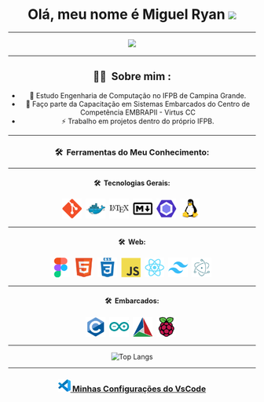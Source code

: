 <div align="center">

<h1>Olá, meu nome é Miguel Ryan <img src="https://media.giphy.com/media/hvRJCLFzcasrR4ia7z/giphy.gif" width="30"></h1>

---

<img src="https://profile-readme-generator.com/assets/snake.svg">

---

## :woman_technologist: &nbsp;Sobre mim :

- 🔭 Estudo Engenharia de Computação no IFPB de Campina Grande.  
- 💾 Faço parte da Capacitação em Sistemas Embarcados do Centro de Competência EMBRAPII - Virtus CC  
- ⚡ Trabalho em projetos dentro do próprio IFPB. 

---

### 🛠 &nbsp;Ferramentas do Meu Conhecimento:

---

#### 🛠 &nbsp;Tecnologias Gerais:

<p>
<img src="https://github.com/devicons/devicon/blob/master/icons/git/git-original.svg" title="git" alt="git" width="40" height="40"/>&nbsp;
<img src="https://github.com/devicons/devicon/blob/master/icons/docker/docker-original.svg" title="docker" alt="docker" width="40" height="40"/>&nbsp;
<img src="https://github.com/devicons/devicon/blob/master/icons/latex/latex-original.svg" title="latex" alt="latex" width="40" height="40"/>&nbsp;
<img src="https://github.com/devicons/devicon/blob/master/icons/markdown/markdown-original.svg" title="markdown" alt="markdown" width="40" height="40"/>&nbsp;
<img src="https://github.com/devicons/devicon/blob/master/icons/eslint/eslint-original.svg" title="eslint" alt="eslint" width="40" height="40"/>&nbsp;
<img src="https://github.com/devicons/devicon/blob/master/icons/linux/linux-original.svg" title="linux" alt="linux" width="40" height="40"/>&nbsp;
</p>

---

#### 🛠 &nbsp;Web:

<p>
<img src="https://github.com/devicons/devicon/blob/master/icons/figma/figma-original.svg" title="Figma" alt="Figma" width="40" height="40"/>&nbsp;
<img src="https://github.com/devicons/devicon/blob/master/icons/html5/html5-original.svg" title="HTML5" alt="HTML5" width="40" height="40"/>&nbsp;
<img src="https://github.com/devicons/devicon/blob/master/icons/css3/css3-plain-wordmark.svg" title="CSS3" alt="CSS3" width="40" height="40"/>&nbsp;
<img src="https://github.com/devicons/devicon/blob/master/icons/javascript/javascript-original.svg" title="javascript" alt="JavaScript" width="40" height="40"/>&nbsp;
<img src="https://github.com/devicons/devicon/blob/master/icons/react/react-original.svg" title="React" alt="React" width="40" height="40"/>&nbsp;
<img src="https://github.com/devicons/devicon/blob/master/icons/tailwindcss/tailwindcss-original.svg" title="tailwindcss" alt="tailwindcss" width="40" height="40"/>&nbsp;
<img src="https://github.com/devicons/devicon/blob/master/icons/electron/electron-original.svg" title="electron" alt="electron" width="40" height="40"/>&nbsp;
</p>

---

#### 🛠 &nbsp;Embarcados:

<p>
<img src="https://github.com/devicons/devicon/blob/master/icons/c/c-original.svg" title="c" alt="c" width="40" height="40"/>&nbsp;
<img src="https://github.com/devicons/devicon/blob/master/icons/arduino/arduino-original.svg" title="ARDUINO" alt="ARDUINO" width="40" height="40"/>&nbsp;
<img src="https://github.com/devicons/devicon/blob/master/icons/cmake/cmake-original.svg" title="cmake" alt="cmake" width="40" height="40"/>&nbsp;
<img src="https://github.com/devicons/devicon/blob/master/icons/raspberrypi/raspberrypi-original.svg" title="raspberrypi" alt="raspberrypi" width="40" height="40"/>&nbsp;
</p>

---

![Top Langs](https://github-readme-stats.vercel.app/api/top-langs/?username=athavus&layout=compact&theme=dracula)

---

<h3><a href="settings.json"><img src="https://github.com/devicons/devicon/blob/master/icons/vscode/vscode-original.svg" title="VsCode" alt="VsCode" width="25" height="25"/> Minhas Configurações do VsCode</a></h3>

</div>
